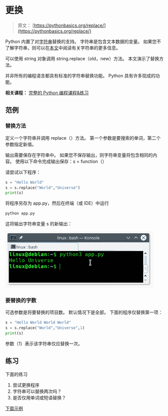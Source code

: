 # 更换

> 原文： [https://pythonbasics.org/replace/](https://pythonbasics.org/replace/)

Python 内置了对[字符串](https://pythonbasics.org/strings/)替换的支持。 字符串是包含文本数据的变量。 如果您不了解字符串，则可以在[本文](https://pythonbasics.org/strings/)中阅读有关字符串的更多信息。

可以使用 string 对象调用 string.replace（old，new）方法。 本文演示了替换方法。

并非所有的编程语言都具有标准的字符串替换功能。 Python 具有许多现成的功能。

**相关课程：** [完整的 Python 编程课程&练习](https://gum.co/dcsp)

## 范例

### 替换方法

定义一个字符串并调用 replace（）方法。 第一个参数是要搜索的单词，第二个参数指定新值。

输出需要保存在字符串中。 如果您不保存输出，则字符串变量将包含相同的内容。 使用以下命令完成输出保存：s = function（）

请尝试以下程序：

```py
s = "Hello World"
s = s.replace("World","Universe")
print(s)

```

将程序另存为 app.py，然后在终端（或 IDE）中运行

```py
python app.py

```

这将输出字符串变量 s 的新输出：

![python replace](img/be45efc6bdd10368a1f750fa80e0a691.jpg)

### 要替换的字数

可选参数是将要替换的项目数。 默认情况下是全部。
下面的程序仅替换第一项：

```py
s = "Hello World World World"
s = s.replace("World","Universe",1)
print(s)

```

参数（1）表示该字符串仅应替换一次。

## 练习

下面的练习

1.  尝试更换程序
2.  字符串可以替换两次吗？
3.  是否仅用单词或短语替换？

[下载示例](https://gum.co/dcsp)